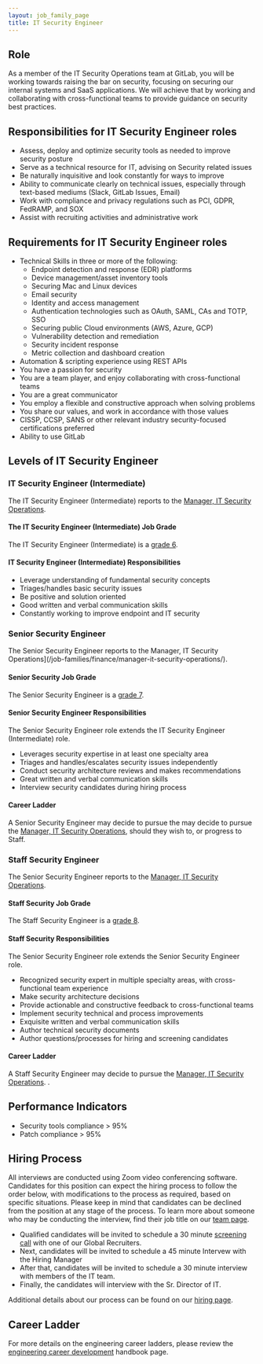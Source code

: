 ```yaml
---
layout: job_family_page
title: IT Security Engineer
---
```


## Role
As a member of the IT Security Operations team at GitLab, you will be working towards raising the bar on security, focusing on securing our internal systems and SaaS applications. We will achieve that by working and collaborating with cross-functional teams to provide guidance on security best practices.

## Responsibilities for IT Security Engineer roles
* Assess, deploy and optimize security tools as needed to improve security posture
* Serve as a technical resource for IT, advising on Security related issues
* Be naturally inquisitive and look constantly for ways to improve 
* Ability to communicate clearly on technical issues, especially through text-based mediums (Slack, GitLab Issues, Email)
* Work with compliance and privacy regulations such as PCI, GDPR, FedRAMP, and SOX
* Assist with recruiting activities and administrative work

## Requirements for IT Security Engineer roles
- Technical Skills in three or more of the following:
    * Endpoint detection and response (EDR) platforms 
    * Device management/asset inventory tools
    * Securing Mac and Linux devices
    * Email security
    * Identity and access management
    * Authentication technologies such as OAuth, SAML, CAs and TOTP, SSO
    * Securing public Cloud environments (AWS, Azure, GCP)
    * Vulnerability detection and remediation
    * Security incident response
    * Metric collection and dashboard creation
- Automation & scripting experience using REST APIs
- You have a passion for security
- You are a team player, and enjoy collaborating with cross-functional teams
- You are a great communicator
- You employ a flexible and constructive approach when solving problems
- You share our values, and work in accordance with those values
- CISSP, CCSP, SANS or other relevant industry security-focused certifications preferred
- Ability to use GitLab

## Levels of IT Security Engineer
### IT Security Engineer (Intermediate) 
The IT Security Engineer (Intermediate) reports to the [Manager, IT Security Operations](/job-families/finance/manager-it-security-operations/).

#### The IT Security Engineer (Intermediate) Job Grade
The IT Security Engineer (Intermediate) is a [grade 6](/handbook/total-rewards/compensation/compensation-calculator/#gitlab-job-grades).

#### IT Security Engineer (Intermediate) Responsibilities
* Leverage understanding of fundamental security concepts
* Triages/handles basic security issues
* Be positive and solution oriented
* Good written and verbal communication skills
* Constantly working to improve endpoint and IT security

### Senior Security Engineer
The Senior Security Engineer reports to the Manager, IT Security Operations](/job-families/finance/manager-it-security-operations/).

#### Senior Security Job Grade
The Senior Security Engineer is a [grade 7](/handbook/total-rewards/compensation/compensation-calculator/#gitlab-job-grades).

#### Senior Security Engineer Responsibilities
The Senior Security Engineer role extends the IT Security Engineer (Intermediate) role.
* Leverages security expertise in at least one specialty area
* Triages and handles/escalates security issues independently
* Conduct security architecture reviews and makes recommendations
* Great written and verbal communication skills
* Interview security candidates during hiring process

#### Career Ladder
A Senior Security Engineer may decide to pursue the may decide to pursue the [Manager, IT Security Operations](/job-families/finance/manager-it-security-operations/), should they wish to, or progress to Staff.

### Staff Security Engineer
The Senior Security Engineer reports to the [Manager, IT Security Operations](/job-families/finance/manager-it-security-operations/).

#### Staff Security Job Grade
The Staff Security Engineer is a [grade 8](/handbook/total-rewards/compensation/compensation-calculator/#gitlab-job-grades).

#### Staff Security Responsibilities
The Senior Security Engineer role extends the Senior Security Engineer role.
* Recognized security expert in multiple specialty areas, with cross-functional team experience
* Make security architecture decisions
* Provide actionable and constructive feedback to cross-functional teams
* Implement security technical and process improvements
* Exquisite written and verbal communication skills
* Author technical security documents
* Author questions/processes for hiring and screening candidates

#### Career Ladder
A Staff Security Engineer may decide to pursue the [Manager, IT Security Operations](/job-families/finance/manager-it-security-operations/).
.
## Performance Indicators
* Security tools compliance > 95%
* Patch compliance > 95%

## Hiring Process
All interviews are conducted using Zoom video conferencing software. Candidates for this position can expect the hiring process to follow the order below, with modifications to the process as required, based on specific situations. Please keep in mind that candidates can be declined from the position at any stage of the process. To learn more about someone who may be conducting the interview, find their job title on our [team page](/company/team/).

* Qualified candidates will be invited to schedule a 30 minute [screening call](/handbook/hiring/interviewing/#screening-call) with one of our Global Recruiters.
* Next, candidates will be invited to schedule a 45 minute Intervew with the Hiring Manager
* After that, candidates will be invited to schedule a 30 minute interview with members of the IT team.
* Finally, the candidates will interview with the Sr. Director of IT.

Additional details about our process can be found on our [hiring page](/handbook/hiring/).

## Career Ladder

For more details on the engineering career ladders, please review the [engineering career development](/handbook/engineering/career-development/#roles) handbook page.
